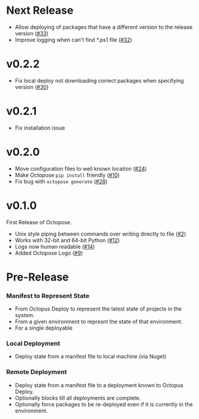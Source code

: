# Next Release
* Allow deploying of packages that have a different version to the release version ([#33](https://github.com/HuddleEng/octopose/issues/33))
* Improve logging when can't find *.ps1 file ([#32](https://github.com/HuddleEng/octopose/issues/32))

# v0.2.2
* Fix local deploy not downloading correct packages when specifying version ([#30](https://github.com/HuddleEng/octopose/issues/30))

# v0.2.1
* Fix installation issue

# v0.2.0

* Move configuration files to well known location ([#24](https://github.com/HuddleEng/octopose/issues/24))
* Make Octopose `pip install` friendly ([#10](https://github.com/HuddleEng/octopose/issues/10))
* Fix bug with `octopose generate` ([#28](https://github.com/HuddleEng/octopose/issues/28))

# v0.1.0

First Release of Octopose.

* Unix style piping between commands over writing directly to file ([#2](https://github.com/HuddleEng/octopose/issues/2))
* Works with 32-bit and 64-bit Python ([#12](https://github.com/HuddleEng/octopose/issues/12))
* Logs now human readable ([#14](https://github.com/HuddleEng/octopose/issues/14))
* Added Octopose Logo ([#9](https://github.com/HuddleEng/octopose/issues/9))

# Pre-Release

### Manifest to Represent State

* From Octopus Deploy to represent the latest state of projects in the system.
* From a given environment to represnt the state of that environment.
* For a single deployable

### Local Deployment

* Deploy state from a manifest file to local machine (via Nuget)

### Remote Deployment

* Deploy state from a manifest file to a deployment known to Octopus Deploy.
* Optionally blocks till all deployments are complete.
* Optionally force packages to be re-deployed even if it is currently in the environment.


